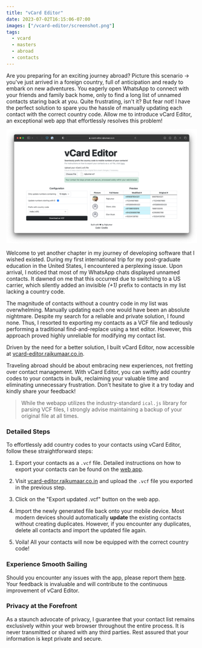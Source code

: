 ```yaml
---
title: "vCard Editor"
date: 2023-07-02T16:15:06-07:00
images: ["/vcard-editor/screenshot.png"]
tags:
  - vcard
  - masters
  - abroad
  - contacts
---
```


Are you preparing for an exciting journey abroad? Picture this scenario -> you've just arrived in a foreign country, full of anticipation and ready to embark on new adventures. You eagerly open WhatsApp to connect with your friends and family back home, only to find a long list of unnamed contacts staring back at you. Quite frustrating, isn't it? But fear not! I have the perfect solution to spare you the hassle of manually updating each contact with the correct country code. Allow me to introduce vCard Editor, an exceptional web app that effortlessly resolves this problem!

![vCard Editor Banner](/vcard-editor/screenshot.png)

Welcome to yet another chapter in my journey of developing software that I wished existed. During my first international trip for my post-graduate education in the United States, I encountered a perplexing issue. Upon arrival, I noticed that most of my WhatsApp chats displayed unnamed contacts. It dawned on me that this occurred due to switching to a US carrier, which silently added an invisible *(+1)* prefix to contacts in my list lacking a country code.

The magnitude of contacts without a country code in my list was overwhelming. Manually updating each one would have been an absolute nightmare. Despite my search for a reliable and private solution, I found none. Thus, I resorted to exporting my contacts as a VCF file and tediously performing a traditional find-and-replace using a text editor. However, this approach proved highly unreliable for modifying my contact list.

Driven by the need for a better solution, I built vCard Editor, now accessible at [vcard-editor.rajkumaar.co.in](https://vcard-editor.rajkumaar.co.in).

Traveling abroad should be about embracing new experiences, not fretting over contact management. With vCard Editor, you can swiftly add country codes to your contacts in bulk, reclaiming your valuable time and eliminating unnecessary frustration. Don't hesitate to give it a try today and kindly share your feedback!

> While the webapp utilizes the industry-standard `ical.js` library for parsing VCF files, I strongly advise maintaining a backup of your original file at all times.

### Detailed Steps

To effortlessly add country codes to your contacts using vCard Editor, follow these straightforward steps:

1. Export your contacts as a `.vcf` file. Detailed instructions on how to export your contacts can be found on the [web app](https://vcard-editor.rajkumaar.co.in).

2. Visit [vcard-editor.rajkumaar.co.in](https://vcard-editor.rajkumaar.co.in) and upload the `.vcf` file you exported in the previous step.

3. Click on the "Export updated .vcf" button on the web app.

4. Import the newly generated file back onto your mobile device. Most modern devices should automatically **update** the existing contacts without creating duplicates. However, if you encounter any duplicates, delete all contacts and import the updated file again.

5. Voila! All your contacts will now be equipped with the correct country code!

### Experience Smooth Sailing

Should you encounter any issues with the app, please report them [here](https://github.com/rajkumaar23/vcard-editor/issues). Your feedback is invaluable and will contribute to the continuous improvement of vCard Editor.

### Privacy at the Forefront

As a staunch advocate of privacy, I guarantee that your contact list remains exclusively within your web browser throughout the entire process. It is never transmitted or shared with any third parties. Rest assured that your information is kept private and secure.

